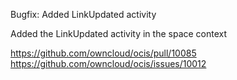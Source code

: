 Bugfix: Added LinkUpdated activity

Added the LinkUpdated activity in the space context

https://github.com/owncloud/ocis/pull/10085
https://github.com/owncloud/ocis/issues/10012
